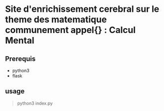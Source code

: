 # Site d'enrichissement cerebral sur le theme des matematique communement appel{} : Calcul Mental

## 


## Prerequis

- python3
- flask

## usage

> python3 index.py

